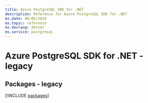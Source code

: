 ```yaml
---
title: Azure PostgreSQL SDK for .NET
description: Reference for Azure PostgreSQL SDK for .NET
ms.date: 06/05/2024
ms.topic: reference
ms.devlang: dotnet
ms.service: postgresql
---
```

# Azure PostgreSQL SDK for .NET - legacy
## Packages - legacy
[!INCLUDE [packages](postgresql-index.md)]